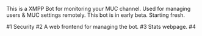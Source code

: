 This is a XMPP Bot for monitoring your MUC channel. Used for managing users & MUC settings remotely. 
This bot is in early beta. Starting fresh.

#1 Security
#2 A web frontend for managing the bot.
#3 Stats webpage. 
#4 
